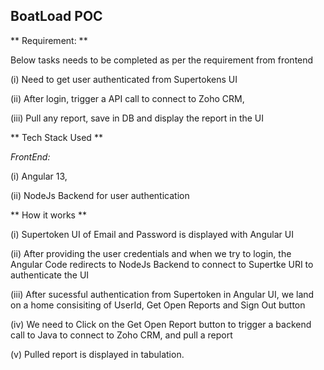 ## BoatLoad POC

** Requirement: **

Below tasks needs to be completed as per the requirement from frontend

(i) Need to get user authenticated from Supertokens UI 

(ii) After login, trigger a API call to connect to Zoho CRM, 

(iii) Pull any report, save in DB and display the report in the UI
 
** Tech Stack Used **

*FrontEnd:*

(i) Angular 13, 

(ii) NodeJs Backend for user authentication
 
** How it works **

(i) Supertoken UI of Email and Password is displayed with Angular UI 

(ii) After providing the user credentials and when we try to login, the Angular Code redirects to NodeJs Backend to connect to Supertke URI to authenticate the UI

(iii) After sucessful authentication from Supertoken in Angular UI, we land on a home consisiting of UserId, Get Open Reports and Sign Out button

(iv) We need to Click on the Get Open Report button to trigger a backend call to Java to connect to Zoho CRM, and pull a report

(v) Pulled report is displayed in tabulation.
